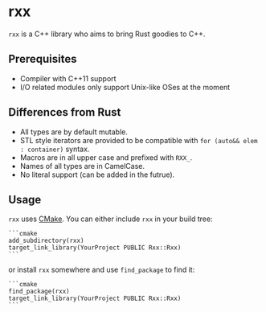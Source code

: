 # rxx

`rxx` is a C++ library who aims to bring Rust goodies to C++.

## Prerequisites

- Compiler with C++11 support
- I/O related modules only support Unix-like OSes at the moment

## Differences from Rust

- All types are by default mutable.
- STL style iterators are provided to be compatible with
  `for (auto&& elem : container)` syntax.
- Macros are in all upper case and prefixed with `RXX_`.
- Names of all types are in CamelCase.
- No literal support (can be added in the futrue).

## Usage

`rxx` uses [CMake](https://cmake.org). You can either include `rxx` in your
build tree:

    ```cmake
    add_subdirectory(rxx)
    target_link_library(YourProject PUBLIC Rxx::Rxx)
    ```
 
or install `rxx` somewhere and use `find_package` to find it:

    ```cmake
    find_package(rxx)
    target_link_library(YourProject PUBLIC Rxx::Rxx)
    ```

<!-- vim: set cc=80 tw=80: -->
